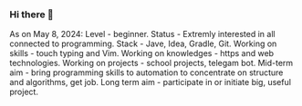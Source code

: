 ### Hi there 👋

As on May 8, 2024:
Level - beginner.
Status - Extremly interested in all connected to programming.
Stack - Jave, Idea, Gradle, Git.
Working on skills - touch typing and Vim.
Working on knowledges - https and web technologies.
Working on projects - school projects, telegam bot.
Mid-term aim - bring programming skills to automation to concentrate on structure and algorithms, get job.
Long term aim - participate in or initiate big, useful project.

<!--
**roman-iork/roman-iork** is a ✨ _special_ ✨ repository because its `README.md` (this file) appears on your GitHub profile.

Here are some ideas to get you started:

- 🔭 I’m currently working on ...
- 🌱 I’m currently learning ...
- 👯 I’m looking to collaborate on ...
- 🤔 I’m looking for help with ...
- 💬 Ask me about ...
- 📫 How to reach me: ...
- 😄 Pronouns: ...
- ⚡ Fun fact: ...
-->
